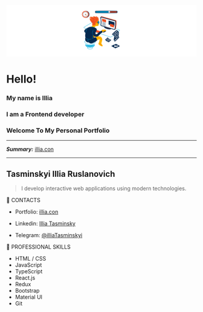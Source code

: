 ![Header](./Header2.png) 

# Hello! 
### My name is Illia
### I am a Frontend developer
### Welcome To My Personal Portfolio

---
***Summary:*** [illia.con](https://www.google.com)

---

## Tasminskyi Illia Ruslanovich

> I develop interactive web applications using modern technologies.
 
:briefcase: CONTACTS

* Portfolio: [illia.con](https://www.google.com)

* Linkedin: [Illia Tasminsky](https://www.linkedin.com/in/illia-tasminskyi-6349331b6/)

* Telegram: [@illiaTasminskyi](https://t.me/illiaTasminskyi)

:wrench: PROFESSIONAL SKILLS
* HTML / CSS 
* JavaScript 
* TypeScript 
* React.js 
* Redux
* Bootstrap
* Material UI 
* Git 
